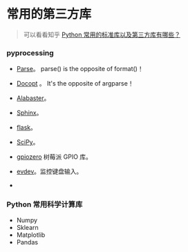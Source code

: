 # 常用的第三方库

> 可以看看知乎 [Python 常用的标准库以及第三方库有哪些？](https://www.zhihu.com/question/20501628)

### pyprocessing

* [Parse](https://pypi.python.org/pypi/parse)。 parse() is the opposite of format()！
* [Docopt](https://github.com/docopt/docopt) 。 It's the opposite of argparse！
* [Alabaster](https://alabaster.readthedocs.io/en/latest/)。
* [Sphinx](http://www.sphinx-doc.org/en/stable/)。
* [flask](http://flask.pocoo.org)。
* [SciPy](https://www.scipy.org)。


* [gpiozero](https://gpiozero.readthedocs.io/en/v1.3.1/) 树莓派 GPIO 库。
* [evdev](https://github.com/gvalkov/python-evdev)。监控键盘输入。
*

### Python 常用科学计算库
* Numpy
* Sklearn
* Matplotlib
* Pandas
